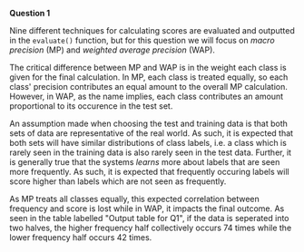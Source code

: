 **Question 1**

Nine different techniques for calculating scores are evaluated and outputted in the `evaluate()` function, but for this question we will focus on *macro precision* (MP) and *weighted average precision* (WAP).

The critical difference between MP and WAP is in the weight each class is given for the final calculation. In MP, each class is treated equally, so each class' precision contributes an equal amount to the overall MP calculation. However, in WAP, as the name implies, each class contributes an amount proportional to its occurence in the test set.

An assumption made when choosing the test and training data is that both sets of data are representative of the real world. As such, it is expected that both sets will have similar distributions of class labels, i.e. a class which is rarely seen in the training data is also rarely seen in the test data.
Further, it is generally true that the systems *learns* more about labels that are seen more frequently. As such, it is expected that frequently occuring labels will score higher than labels which are not seen as frequently.

As MP treats all classes equally, this expected correlation between frequency and score is lost while in WAP, it impacts the final outcome. As seen in the table labelled "Output table for Q1", if the data is seperated into two halves, the higher frequency half collectively occurs 74 times while the lower frequency half occurs 42 times. 